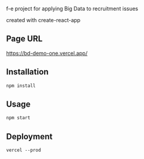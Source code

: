 f-e project for applying Big Data to recruitment issues

created with create-react-app

## Page URL

https://bd-demo-one.vercel.app/

## Installation

```bash
npm install
```

## Usage

```bash
npm start
```

## Deployment
```
vercel --prod 
```
